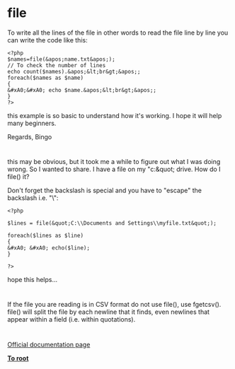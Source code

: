 # file





To write all the lines of the file in other words to read the file line by line you can write the code like this:


```
<?php
$names=file(&apos;name.txt&apos;);
// To check the number of lines 
echo count($names).&apos;&lt;br&gt;&apos;;
foreach($names as $name)
{
&#xA0;&#xA0; echo $name.&apos;&lt;br&gt;&apos;;
}
?>
```


this example is so basic to understand how it&apos;s working. I hope it will help many beginners.

Regards,
Bingo

  

#



this may be obvious, but it took me a while to figure out what I was doing wrong. So I wanted to share. I have a file on my &quot;c:\&quot; drive. How do I file() it? 

Don&apos;t forget the backslash is special and you have to &quot;escape&quot; the backslash i.e. &quot;\\&quot;:



```
<?php

$lines = file(&quot;C:\\Documents and Settings\\myfile.txt&quot;);

foreach($lines as $line)
{
&#xA0; &#xA0; echo($line);
}

?>
```
 

hope this helps...

  

#



If the file you are reading is in CSV format do not use file(), use fgetcsv().&#xA0; file() will split the file by each newline that it finds, even newlines that appear within a field (i.e. within quotations).

  

#

[Official documentation page](https://www.php.net/manual/en/function.file.php)

**[To root](/README.md)**